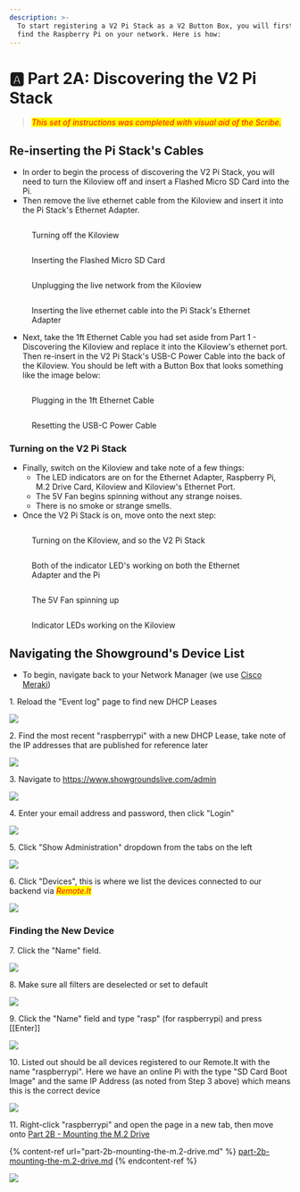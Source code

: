 ```yaml
---
description: >-
  To start registering a V2 Pi Stack as a V2 Button Box, you will first need to
  find the Raspberry Pi on your network. Here is how:
---
```


# 🅰️ Part 2A: Discovering the V2 Pi Stack

> _<mark style="color:red;">This set of instructions was completed with visual aid of the Scribe.</mark>_

## Re-inserting the Pi Stack's Cables

* In order to begin the process of discovering the V2 Pi Stack, you will need to turn the Kiloview off and insert a Flashed Micro SD Card into the Pi.
* Then remove the live ethernet cable from the Kiloview and insert it into the Pi Stack's Ethernet Adapter.

<div data-full-width="true">

<figure><img src="../../../../../.gitbook/assets/IMG_1424 Medium.jpeg" alt=""><figcaption><p>Turning off the Kiloview</p></figcaption></figure>

 

<figure><img src="../../../../../.gitbook/assets/IMG_1423 Medium.jpeg" alt=""><figcaption><p>Inserting the Flashed Micro SD Card</p></figcaption></figure>

 

<figure><img src="../../../../../.gitbook/assets/IMG_1425 Medium.jpeg" alt=""><figcaption><p>Unplugging the live network from the Kiloview</p></figcaption></figure>

 

<figure><img src="../../../../../.gitbook/assets/IMG_1427 Medium.jpeg" alt=""><figcaption><p>Inserting the live ethernet cable into the Pi Stack's Ethernet Adapter</p></figcaption></figure>

</div>

* Next, take the 1ft Ethernet Cable you had set aside from Part 1 - Discovering the Kiloview and replace it into the Kiloview's ethernet port. Then re-insert in the V2 Pi Stack's USB-C Power Cable into the back of the Kiloview. You should be left with a Button Box that looks something like the image below:

<div data-full-width="true">

<figure><img src="../../../../../.gitbook/assets/IMG_1428 Medium.jpeg" alt=""><figcaption><p>Plugging in the 1ft Ethernet Cable</p></figcaption></figure>

 

<figure><img src="../../../../../.gitbook/assets/IMG_1429 Medium.jpeg" alt=""><figcaption><p>Resetting the USB-C Power Cable</p></figcaption></figure>

</div>

### Turning on the V2 Pi Stack&#x20;

* Finally, switch on the Kiloview and take note of a few things:
  * The LED indicators are on for the Ethernet Adapter, Raspberry Pi, M.2 Drive Card, Kiloview and Kiloview's Ethernet Port.
  * The 5V Fan begins spinning without any strange noises.
  * There is no smoke or strange smells.
* Once the V2 Pi Stack is on, move onto the next step:

<div data-full-width="true">

<figure><img src="../../../../../.gitbook/assets/IMG_1431 Medium.jpeg" alt=""><figcaption><p>Turning on the Kiloview, and so the V2 Pi Stack</p></figcaption></figure>

 

<figure><img src="../../../../../.gitbook/assets/IMG_1432 Medium.jpeg" alt=""><figcaption><p>Both of the indicator LED's working on both the Ethernet Adapter and the Pi</p></figcaption></figure>

 

<figure><img src="../../../../../.gitbook/assets/IMG_1433 Medium.jpeg" alt=""><figcaption><p>The 5V Fan spinning up</p></figcaption></figure>

 

<figure><img src="../../../../../.gitbook/assets/IMG_1434 Medium.jpeg" alt=""><figcaption><p>Indicator LEDs working on the Kiloview</p></figcaption></figure>

</div>

## Navigating the Showground's Device List

* To begin, navigate back to your Network Manager (we use [Cisco Meraki](https://meraki.cisco.com/))

1\. Reload the "Event log" page to find new DHCP Leases

![](https://ajeuwbhvhr.cloudimg.io/colony-recorder.s3.amazonaws.com/files/2023-07-05/c198dc9a-622d-4bed-b253-8668a2ae5c57/ascreenshot.jpeg?tl\_px=0,38\&br\_px=1493,878\&force\_format=png\&width=560\&wat\_scale=50\&wat=1\&wat\_opacity=0.7\&wat\_gravity=northwest\&wat\_url=https://colony-recorder.s3.us-west-1.amazonaws.com/images/watermarks/FB923C\_standard.png\&wat\_pad=219,139)

2\. Find the most recent "raspberrypi" with a new DHCP Lease, take note of the IP addresses that are published for reference later

![](https://ajeuwbhvhr.cloudimg.io/colony-recorder.s3.amazonaws.com/files/2023-07-05/ec4f6bb7-e39b-4bc0-b8e4-5b4887c221fe/user\_cropped\_screenshot.jpeg?tl\_px=552,171\&br\_px=2045,1011\&force\_format=png\&width=560\&wat\_scale=50\&wat=1\&wat\_opacity=0.7\&wat\_gravity=northwest\&wat\_url=https://colony-recorder.s3.us-west-1.amazonaws.com/images/watermarks/FB923C\_standard.png\&wat\_pad=501,139)

3\. Navigate to https://www.showgroundslive.com/admin

![](https://ajeuwbhvhr.cloudimg.io/colony-recorder.s3.amazonaws.com/files/2023-07-05/ac885959-9e46-4e76-b496-fed758b845ae/ascreenshot.jpeg?tl\_px=1247,38\&br\_px=2740,878\&force\_format=png\&width=560\&wat\_scale=50\&wat=1\&wat\_opacity=0.7\&wat\_gravity=northwest\&wat\_url=https://colony-recorder.s3.us-west-1.amazonaws.com/images/watermarks/FB923C\_standard.png\&wat\_pad=262,139)

4\. Enter your email address and password, then click "Login"

![](https://ajeuwbhvhr.cloudimg.io/colony-recorder.s3.amazonaws.com/files/2023-07-05/0f720665-348c-4569-b92c-1d2222f0b216/user\_cropped\_screenshot.jpeg?tl\_px=1679,254\&br\_px=3172,1094\&force\_format=png\&width=560\&wat\_scale=50\&wat=1\&wat\_opacity=0.7\&wat\_gravity=northwest\&wat\_url=https://colony-recorder.s3.us-west-1.amazonaws.com/images/watermarks/FB923C\_standard.png\&wat\_pad=262,139)

5\. Click "Show Administration" dropdown from the tabs on the left

![](https://ajeuwbhvhr.cloudimg.io/colony-recorder.s3.amazonaws.com/files/2023-07-05/c9ffdd32-6c2c-4b15-8596-af8820623fe6/ascreenshot.jpeg?tl\_px=0,210\&br\_px=1493,1050\&force\_format=png\&width=560\&wat\_scale=50\&wat=1\&wat\_opacity=0.7\&wat\_gravity=northwest\&wat\_url=https://colony-recorder.s3.us-west-1.amazonaws.com/images/watermarks/FB923C\_standard.png\&wat\_pad=64,139)

6\. Click "Devices", this is where we list the devices connected to our backend via _<mark style="color:red;">Remote.It</mark>_

![](https://ajeuwbhvhr.cloudimg.io/colony-recorder.s3.amazonaws.com/files/2023-07-05/7c9d00a3-26cc-4293-baaa-ec8a8df21093/ascreenshot.jpeg?tl\_px=0,524\&br\_px=1493,1364\&force\_format=png\&width=560\&wat\_scale=50\&wat=1\&wat\_opacity=0.7\&wat\_gravity=northwest\&wat\_url=https://colony-recorder.s3.us-west-1.amazonaws.com/images/watermarks/FB923C\_standard.png\&wat\_pad=55,139)

### Finding the New Device

7\. Click the "Name" field.

![](https://ajeuwbhvhr.cloudimg.io/colony-recorder.s3.amazonaws.com/files/2023-07-05/c6766bff-64aa-4b5e-b1e5-15d835ba597e/ascreenshot.jpeg?tl\_px=61,0\&br\_px=1554,840\&force\_format=png\&width=560\&wat\_scale=50\&wat=1\&wat\_opacity=0.7\&wat\_gravity=northwest\&wat\_url=https://colony-recorder.s3.us-west-1.amazonaws.com/images/watermarks/FB923C\_standard.png\&wat\_pad=262,96)

8\. Make sure all filters are deselected or set to default

![](https://ajeuwbhvhr.cloudimg.io/colony-recorder.s3.amazonaws.com/files/2023-07-05/1fa3aee4-4122-4a38-ac38-e137ffba2a65/ascreenshot.jpeg?tl\_px=519,76\&br\_px=2012,916\&force\_format=png\&width=560\&wat\_scale=50\&wat=1\&wat\_opacity=0.7\&wat\_gravity=northwest\&wat\_url=https://colony-recorder.s3.us-west-1.amazonaws.com/images/watermarks/FB923C\_standard.png\&wat\_pad=262,139)

9\. Click the "Name" field and type "rasp" (for raspberrypi) and press \[\[Enter]]

![](https://ajeuwbhvhr.cloudimg.io/colony-recorder.s3.amazonaws.com/files/2023-07-05/a78d5b66-1bd8-4980-ae4e-13627c7a9071/ascreenshot.jpeg?tl\_px=0,0\&br\_px=1493,840\&force\_format=png\&width=560\&wat\_scale=50\&wat=1\&wat\_opacity=0.7\&wat\_gravity=northwest\&wat\_url=https://colony-recorder.s3.us-west-1.amazonaws.com/images/watermarks/FB923C\_standard.png\&wat\_pad=257,98)

10\. Listed out should be all devices registered to our Remote.It with the name "raspberrypi". Here we have an online Pi with the type "SD Card Boot Image" and the same IP Address (as noted from Step 3 above) which means this is the correct device

![](https://ajeuwbhvhr.cloudimg.io/colony-recorder.s3.amazonaws.com/files/2023-07-05/284ab3e6-969f-4df3-943b-3b102be92bf0/user\_cropped\_screenshot.jpeg?tl\_px=778,601\&br\_px=2271,1441\&force\_format=png\&width=560)

11\. Right-click "raspberrypi" and open the page in a new tab, then move onto [Part 2B - Mounting the M.2 Drive](part-2b-mounting-the-m.2-drive.md)

{% content-ref url="part-2b-mounting-the-m.2-drive.md" %}
[part-2b-mounting-the-m.2-drive.md](part-2b-mounting-the-m.2-drive.md)
{% endcontent-ref %}

![](https://ajeuwbhvhr.cloudimg.io/colony-recorder.s3.amazonaws.com/files/2023-07-05/892463b3-0bec-4efa-89f9-cc71a2013a57/ascreenshot.jpeg?tl\_px=507,284\&br\_px=2000,1124\&force\_format=png\&width=560\&wat\_scale=50\&wat=1\&wat\_opacity=0.7\&wat\_gravity=northwest\&wat\_url=https://colony-recorder.s3.us-west-1.amazonaws.com/images/watermarks/FB923C\_standard.png\&wat\_pad=262,139)
